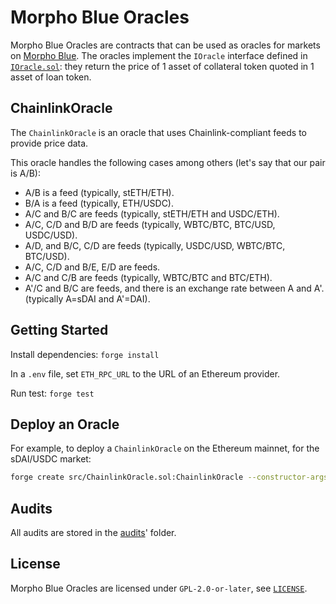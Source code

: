 # Morpho Blue Oracles


Morpho Blue Oracles are contracts that can be used as oracles for markets on [Morpho Blue](https://github.com/morpho-org/morpho-blue).
The oracles implement the `IOracle` interface defined in [`IOracle.sol`](https://github.com/morpho-org/morpho-blue/blob/main/src/interfaces/IOracle.sol#L9): they return the price of 1 asset of collateral token quoted in 1 asset of loan token.

## ChainlinkOracle

The `ChainlinkOracle` is an oracle that uses Chainlink-compliant feeds to provide price data.

This oracle handles the following cases among others (let's say that our pair is A/B):
- A/B is a feed (typically, stETH/ETH).
- B/A is a feed (typically, ETH/USDC).
- A/C and B/C are feeds (typically, stETH/ETH and USDC/ETH).
- A/C, C/D and B/D are feeds (typically, WBTC/BTC, BTC/USD, USDC/USD).
- A/D, and B/C, C/D are feeds (typically, USDC/USD, WBTC/BTC, BTC/USD).
- A/C, C/D and B/E, E/D are feeds.
- A/C and C/B are feeds (typically, WBTC/BTC and BTC/ETH).
- A'/C and B/C are feeds, and there is an exchange rate between A and A'. (typically A=sDAI and A'=DAI).

## Getting Started

Install dependencies: `forge install`

In a `.env` file, set `ETH_RPC_URL` to the URL of an Ethereum provider.

Run test: `forge test`

## Deploy an Oracle

For example, to deploy a `ChainlinkOracle` on the Ethereum mainnet, for the sDAI/USDC market:

```bash
forge create src/ChainlinkOracle.sol:ChainlinkOracle --constructor-args "0x83F20F44975D03b1b09e64809B757c47f942BEeA" "0xAed0c38402a5d19df6E4c03F4E2DceD6e29c1ee9" "0x0000000000000000000000000000000000000000" "0x8fFfFfd4AfB6115b954Bd326cbe7B4BA576818f6" "0x0000000000000000000000000000000000000000" "1000000000000000000" "18" "6" --rpc-url https://eth-mainnet.g.alchemy.com/v2/<alchemy-key> --from <deployer-address> --ledger
``````

## Audits

All audits are stored in the [audits](./audits/)' folder.

## License

Morpho Blue Oracles are licensed under `GPL-2.0-or-later`, see [`LICENSE`](./LICENSE).